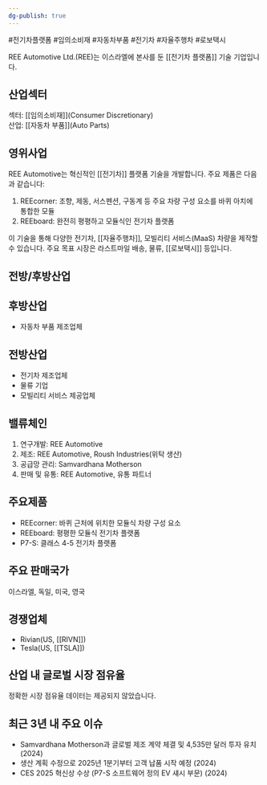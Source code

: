 ```yaml
---
dg-publish: true
---
```

#전기차플랫폼 #임의소비재 #자동차부품 #전기차 #자율주행차 #로보택시

REE Automotive Ltd.(REE)는 이스라엘에 본사를 둔 [[전기차 플랫폼]] 기술 기업입니다.

## 산업섹터

섹터: [[임의소비재]](Consumer Discretionary)  
산업: [[자동차 부품]](Auto Parts)

## 영위사업

REE Automotive는 혁신적인 [[전기차]] 플랫폼 기술을 개발합니다. 주요 제품은 다음과 같습니다:

1. REEcorner: 조향, 제동, 서스펜션, 구동계 등 주요 차량 구성 요소를 바퀴 아치에 통합한 모듈
2. REEboard: 완전히 평평하고 모듈식인 전기차 플랫폼

이 기술을 통해 다양한 전기차, [[자율주행차]], 모빌리티 서비스(MaaS) 차량을 제작할 수 있습니다. 주요 목표 시장은 라스트마일 배송, 물류, [[로보택시]] 등입니다.

## 전방/후방산업

## 후방산업

- 자동차 부품 제조업체

## 전방산업

- 전기차 제조업체
- 물류 기업
- 모빌리티 서비스 제공업체

## 밸류체인

1. 연구개발: REE Automotive
2. 제조: REE Automotive, Roush Industries(위탁 생산)
3. 공급망 관리: Samvardhana Motherson
4. 판매 및 유통: REE Automotive, 유통 파트너

## 주요제품

- REEcorner: 바퀴 근처에 위치한 모듈식 차량 구성 요소
- REEboard: 평평한 모듈식 전기차 플랫폼
- P7-S: 클래스 4-5 전기차 플랫폼

## 주요 판매국가

이스라엘, 독일, 미국, 영국

## 경쟁업체

- Rivian(US, [[RIVN]])
- Tesla(US, [[TSLA]])

## 산업 내 글로벌 시장 점유율

정확한 시장 점유율 데이터는 제공되지 않았습니다.

## 최근 3년 내 주요 이슈

- Samvardhana Motherson과 글로벌 제조 계약 체결 및 4,535만 달러 투자 유치 (2024)
- 생산 계획 수정으로 2025년 1분기부터 고객 납품 시작 예정 (2024)
- CES 2025 혁신상 수상 (P7-S 소프트웨어 정의 EV 섀시 부문) (2024)
